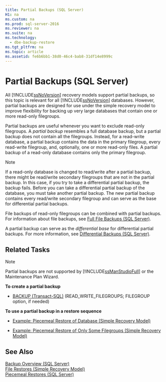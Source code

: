 ```yaml
---
title: Partial Backups (SQL Server)
H1: na
ms.custom: na
ms.prod: sql-server-2016
ms.reviewer: na
ms.suite: na
ms.technology: 
  - dbe-backup-restore
ms.tgt_pltfrm: na
ms.topic: article
ms.assetid: fe6b6bb1-38d0-46c4-bab8-31df14e8999c
---
```

# Partial Backups (SQL Server)
  All [!INCLUDE[ssNoVersion](../../Topics/TopicNameContainA/includes/ssNoVersion_md.md)] recovery models support partial backups, so this topic is relevant for all [!INCLUDE[ssNoVersion](../../Topics/TopicNameContainA/includes/ssNoVersion_md.md)] databases. However, partial backups are designed for use under the simple recovery model to improve flexibility for backing up very large databases that contain one or more read-only filegroups.  
  
 Partial backups are useful whenever you want to exclude read-only filegroups. A *partial backup* resembles a full database backup, but a partial backup does not contain all the filegroups. Instead, for a read-write database, a partial backup contains the data in the primary filegroup, every read-write filegroup, and, optionally, one or more read-only files. A partial backup of a read-only database contains only the primary filegroup.  
  
> [!NOTE]  
>  If a read-only database is changed to read/write after a partial backup, there might be read/write secondary filegroups that are not in the partial backup. In this case, if you try to take a differential partial backup, the backup fails. Before you can take a differential partial backup of the database, you must take another partial backup. The new partial backup contains every read/write secondary filegroup and can serve as the base for differential partial backups.  
  
 File backups of read-only filegroups can be combined with partial backups. For information about file backups, see [Full File Backups &#40;SQL Server&#41;](../../Topics/TopicNameNotContainA/Full-File-Backups--SQL-Server-.md).  
  
 A partial backup can serve as the *differential base* for differential partial backups. For more information, see [Differential Backups &#40;SQL Server&#41;](../../Topics/TopicNameNotContainA/Differential-Backups--SQL-Server-.md).  
  
##  <a name="RelatedTasks"></a> Related Tasks  
  
> [!NOTE]  
>  Partial backups are not supported by [!INCLUDE[ssManStudioFull](../../Topics/TopicNameContainA/includes/ssManStudioFull_md.md)] or the Maintenance Plan Wizard.  
  
 **To create a partial backup**  
  
-   [BACKUP &#40;Transact-SQL&#41;](../Topic/BACKUP%20\(Transact-SQL\).md) (READ_WRITE_FILEGROUPS; FILEGROUP option, if needed)  
  
 **To use a partial backup in a restore sequence**  
  
-   [Example: Piecemeal Restore of Database &#40;Simple Recovery Model&#41;](../Topic/Example:%20Piecemeal%20Restore%20of%20Database%20\(Simple%20Recovery%20Model\).md)  
  
-   [Example: Piecemeal Restore of Only Some Filegroups &#40;Simple Recovery Model&#41;](../Topic/Example:%20Piecemeal%20Restore%20of%20Only%20Some%20Filegroups%20\(Simple%20Recovery%20Model\).md)  
  
## See Also  
 [Backup Overview &#40;SQL Server&#41;](../../Topics/TopicNameNotContainA/Backup-Overview--SQL-Server-.md)   
 [File Restores &#40;Simple Recovery Model&#41;](../../Topics/TopicNameNotContainA/File-Restores--Simple-Recovery-Model-.md)   
 [Piecemeal Restores &#40;SQL Server&#41;](../../Topics/TopicNameNotContainA/Piecemeal-Restores--SQL-Server-.md)  
  
  